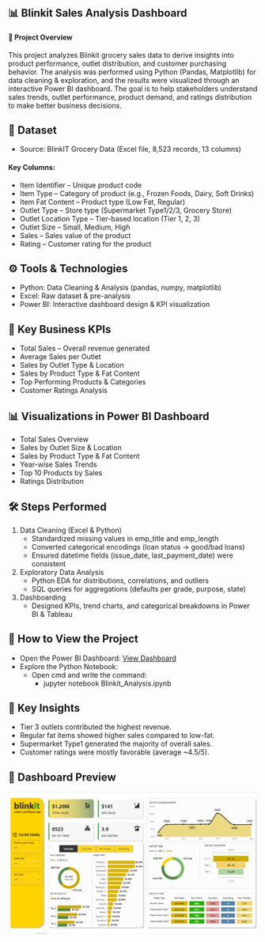 ## 📊 Blinkit Sales Analysis Dashboard

#### 📝 Project Overview
This project analyzes Blinkit grocery sales data to derive insights into product performance, outlet distribution, and customer purchasing behavior.
The analysis was performed using Python (Pandas, Matplotlib) for data cleaning & exploration, and the results were visualized through an interactive Power BI dashboard.
The goal is to help stakeholders understand sales trends, outlet performance, product demand, and ratings distribution to make better business decisions.

## 📂 Dataset
- Source: BlinkIT Grocery Data (Excel file, 8,523 records, 13 columns)
#### Key Columns:
- Item Identifier – Unique product code
- Item Type – Category of product (e.g., Frozen Foods, Dairy, Soft Drinks)
- Item Fat Content – Product type (Low Fat, Regular)
- Outlet Type – Store type (Supermarket Type1/2/3, Grocery Store)
- Outlet Location Type – Tier-based location (Tier 1, 2, 3)
- Outlet Size – Small, Medium, High
- Sales – Sales value of the product
- Rating – Customer rating for the product

## ⚙️ Tools & Technologies
- Python: Data Cleaning & Analysis (pandas, numpy, matplotlib)
- Excel: Raw dataset & pre-analysis
- Power BI: Interactive dashboard design & KPI visualization

## 🔑 Key Business KPIs
- Total Sales – Overall revenue generated
- Average Sales per Outlet
- Sales by Outlet Type & Location
- Sales by Product Type & Fat Content
- Top Performing Products & Categories
- Customer Ratings Analysis

## 📊 Visualizations in Power BI Dashboard
- Total Sales Overview
- Sales by Outlet Size & Location
- Sales by Product Type & Fat Content
- Year-wise Sales Trends
- Top 10 Products by Sales
- Ratings Distribution

## 🛠 Steps Performed
1. Data Cleaning (Excel & Python)
    - Standardized missing values in emp_title and emp_length
    - Converted categorical encodings (loan status → good/bad loans)
    - Ensured datetime fields (issue_date, last_payment_date) were consistent
2. Exploratory Data Analysis
    - Python EDA for distributions, correlations, and outliers
    - SQL queries for aggregations (defaults per grade, purpose, state)
3. Dashboarding
    - Designed KPIs, trend charts, and categorical breakdowns in Power BI & Tableau

## 🚀 How to View the Project
- Open the Power BI Dashboard:
[View Dashboard](https://app.powerbi.com/view?r=eyJrIjoiMDg1N2E4ZDEtNzZjMi00ZTQyLWFmMDEtZTdhYWVmYmUzODU5IiwidCI6ImVkNGI1YWIzLWM0MzctNGNiMi05NzczLTYzZDdlMTc0OWVhNyJ9)
- Explore the Python Notebook:
    - Open cmd and write the command:
        - jupyter notebook Blinkit_Analysis.ipynb

## 📌 Key Insights
- Tier 3 outlets contributed the highest revenue.
- Regular fat items showed higher sales compared to low-fat.
- Supermarket Type1 generated the majority of overall sales.
- Customer ratings were mostly favorable (average ~4.5/5).

## 📸 Dashboard Preview
![Blinkit Dashboard](./assets/Snapshot%20of%20Dashboard.png)